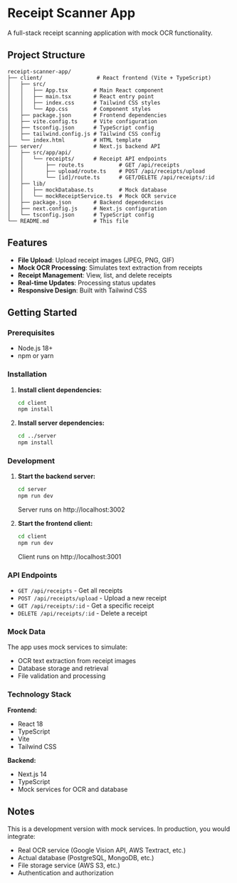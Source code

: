 # Receipt Scanner App

A full-stack receipt scanning application with mock OCR functionality.

## Project Structure

```
receipt-scanner-app/
├── client/                 # React frontend (Vite + TypeScript)
│   ├── src/
│   │   ├── App.tsx        # Main React component
│   │   ├── main.tsx       # React entry point
│   │   ├── index.css      # Tailwind CSS styles
│   │   └── App.css        # Component styles
│   ├── package.json       # Frontend dependencies
│   ├── vite.config.ts     # Vite configuration
│   ├── tsconfig.json      # TypeScript config
│   ├── tailwind.config.js # Tailwind CSS config
│   └── index.html         # HTML template
├── server/                # Next.js backend API
│   ├── src/app/api/
│   │   └── receipts/      # Receipt API endpoints
│   │       ├── route.ts           # GET /api/receipts
│   │       ├── upload/route.ts    # POST /api/receipts/upload
│   │       └── [id]/route.ts      # GET/DELETE /api/receipts/:id
│   ├── lib/
│   │   ├── mockDatabase.ts        # Mock database
│   │   └── mockReceiptService.ts  # Mock OCR service
│   ├── package.json       # Backend dependencies
│   ├── next.config.js     # Next.js configuration
│   └── tsconfig.json      # TypeScript config
└── README.md              # This file
```

## Features

- **File Upload**: Upload receipt images (JPEG, PNG, GIF)
- **Mock OCR Processing**: Simulates text extraction from receipts
- **Receipt Management**: View, list, and delete receipts
- **Real-time Updates**: Processing status updates
- **Responsive Design**: Built with Tailwind CSS

## Getting Started

### Prerequisites

- Node.js 18+ 
- npm or yarn

### Installation

1. **Install client dependencies:**
   ```bash
   cd client
   npm install
   ```

2. **Install server dependencies:**
   ```bash
   cd ../server
   npm install
   ```

### Development

1. **Start the backend server:**
   ```bash
   cd server
   npm run dev
   ```
   Server runs on http://localhost:3002

2. **Start the frontend client:**
   ```bash
   cd client
   npm run dev
   ```
   Client runs on http://localhost:3001

### API Endpoints

- `GET /api/receipts` - Get all receipts
- `POST /api/receipts/upload` - Upload a new receipt
- `GET /api/receipts/:id` - Get a specific receipt
- `DELETE /api/receipts/:id` - Delete a receipt

### Mock Data

The app uses mock services to simulate:
- OCR text extraction from receipt images
- Database storage and retrieval
- File validation and processing

### Technology Stack

**Frontend:**
- React 18
- TypeScript
- Vite
- Tailwind CSS

**Backend:**
- Next.js 14
- TypeScript
- Mock services for OCR and database

## Notes

This is a development version with mock services. In production, you would integrate:
- Real OCR service (Google Vision API, AWS Textract, etc.)
- Actual database (PostgreSQL, MongoDB, etc.)
- File storage service (AWS S3, etc.)
- Authentication and authorization
